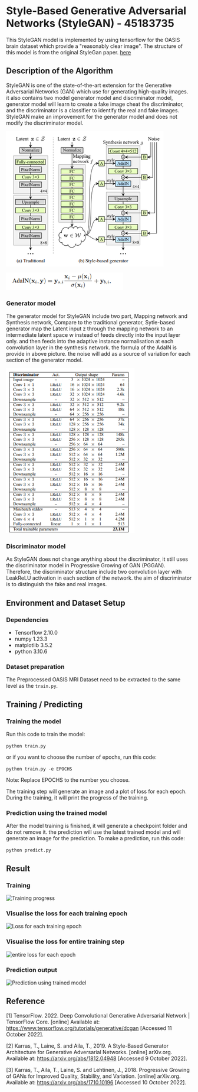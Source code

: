 # Style-Based Generative Adversarial Networks (StyleGAN) - 45183735
This StyleGAN model is implemented by using tensorflow for the OASIS brain dataset which provide a "reasonably clear image". 
The structure of this model is from the original StyleGan paper. [here](https://arxiv.org/pdf/1812.04948.pdf)
## Description of the Algorithm
StyleGAN is one of the state-of-the-art extension for the Generative Adversarial Networks (GAN) which use for generating
high-quality images. it also contains two model generator model and discriminator model, generator model will learn 
to create a fake image cheat the discriminator, and the discriminator is a classifier to identify the real and fake 
images. StyleGAN make an improvement for the generator model and does not modify the discriminator model.

![styleGan generator structure](./readme_png/styleGAN_generator_structure.PNG)

![AdaIN formula](./readme_png/AdaIN.png)

### Generator model
The generator model for StyleGAN include two part, Mapping network and Synthesis network,
Compare to the traditional generator, Sytle-based generator map the Latent input z through the mapping network to an 
intermediate latent space w instead of feeds directly into the input layer only. 
and then feeds into the adaptive instance normalisation at each convolution layer in the synthesis network.
the formula of the AdaIN is provide in above picture. the noise will add as a source of variation for each 
section of the generator model.

![styleGan discriminator structure](./readme_png/styleGAN_discriminator_structure.PNG)
### Discriminator model

As StyleGAN does not change anything about the discriminator, it still uses the discriminator model 
in Progressive Growing of GAN (PGGAN). Therefore, the discriminator structure include two convolution layer
with LeakReLU activation in each section of the network. the aim of discriminator is to distinguish the fake and real images.

## Environment and Dataset Setup
### Dependencies
  - Tensorflow 2.10.0
  - numpy 1.23.3
  - matplotlib 3.5.2
  - python 3.10.6
  
### Dataset preparation
The Preprocessed OASIS MRI Dataset need to be extracted to the same level as the ```train.py```.

## Training / Predicting
### Training the model

Run this code to train the model:

```python train.py```

or if you want to choose the number of epochs, run this code:

```python train.py -e EPOCHS```

Note: Replace EPOCHS to the number you choose.

The training step will generate an image and a plot of loss for each epoch. During the training, it will print the progress of the training.


### Prediction using the trained model
After the model training is finished, it will generate a checkpoint folder and do not remove it.
the prediction will use the latest trained model and will generate an image for the prediction.
To make a prediction, run this code:

```python predict.py```

## Result

### Training

![Training progress](./readme_png/training_progress.png)

### Visualise the loss for each training epoch

![Loss for each training epoch](./readme_png/Loss_output_epoch.png)

### Visualise the loss for entire training step

![entire loss for each epoch](./readme_png/Loss_Training_output.png)

### Prediction output
![Prediction using trained model](./readme_png/Prediction.png)

## Reference
[1] TensorFlow. 2022. Deep Convolutional Generative Adversarial Network  |  TensorFlow Core. [online] Available at: <https://www.tensorflow.org/tutorials/generative/dcgan> [Accessed 11 October 2022].

[2] Karras, T., Laine, S. and Aila, T., 2019. A Style-Based Generator Architecture for Generative Adversarial Networks. [online] arXiv.org. Available at: <https://arxiv.org/abs/1812.04948> [Accessed 9 October 2022].

[3] Karras, T., Aila, T., Laine, S. and Lehtinen, J., 2018. Progressive Growing of GANs for Improved Quality, Stability, and Variation. [online] arXiv.org. Available at: <https://arxiv.org/abs/1710.10196> [Accessed 10 October 2022].